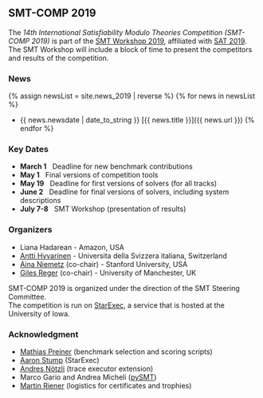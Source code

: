 ## SMT-COMP 2019

The *14th International Satisfiability Modulo Theories Competition
(SMT-COMP 2019)* is part of the [SMT Workshop 2019](http://smt2019.galois.com/),
affiliated with [SAT 2019](http://sat2019.tecnico.ulisboa.pt).
The SMT Workshop will include a block of time to present the competitors
and results of the competition.

### News
{% assign newsList = site.news_2019 | reverse %}
{% for news in newsList %}
- {{ news.newsdate | date_to_string }} [{{ news.title }}]({{ news.url }})
{% endfor %}

### Key Dates
 - **March 1**  &nbsp; Deadline for new benchmark contributions
 - **May 1**    &nbsp; Final versions of competition tools
 - **May 19**   &nbsp; Deadline for first versions of solvers (for all tracks)
 - **June 2**   &nbsp; Deadline for final versions of solvers, including system descriptions
 - **July 7-8** &nbsp; SMT Workshop (presentation of results)

### Organizers
- Liana Hadarean - Amazon, USA
- [Antti Hyvarinen](https://www.inf.usi.ch/postdoc/hyvarinen/) - Universita della Svizzera italiana, Switzerland
- [Aina Niemetz](https://cs.stanford.edu/people/niemetz) (co-chair) - Stanford University, USA
- [Giles Reger](http://www.cs.man.ac.uk/~regerg/) (co-chair) - University of Manchester, UK

SMT-COMP 2019 is organized under the direction of the SMT Steering
Committee.
<br/>
The competition is run on [StarExec](https://www.starexec.org),
a service that is hosted at the University of Iowa.

### Acknowledgment
- [Mathias Preiner](https://cs.stanford.edu/people/preiner) (benchmark selection and scoring scripts)
- [Aaron Stump](http://homepage.divms.uiowa.edu/~astump/) (StarExec)
- [Andres N&ouml;tzli](https://cs.stanford.edu/people/noetzli/) (trace executor extension)
- Marco Gario and Andrea Micheli ([pySMT](https://github.com/pysmt/pysmt))
- [Martin Riener](https://www.logic.at/staff/riener/) (logistics for certificates and trophies)
